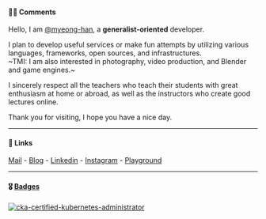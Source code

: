 #### ✍🏻 Comments
Hello, I am [@myeong-han](https://github.com/myeong-han/), a **generalist-oriented** developer.

I plan to develop useful services or make fun attempts by utilizing various languages, frameworks, open sources, and infrastructures.   
~TMI: I am also interested in photography, video production, and Blender and game engines.~

I sincerely respect all the teachers who teach their students with great enthusiasm at home or abroad, as well as the instructors who create good lectures online.

Thank you for visiting, I hope you have a nice day.

---

#### 🔗 Links
[Mail](mailto:ames11118@gmail.com) - [Blog](https://myeong-han.github.io/) - [Linkedin](https://www.linkedin.com/in/warren8/) - [Instagram](https://www.instagram.com/mjonnir/) - [Playground](https://github.com/myeong-han/playgrounds-fredric/tree/env/k3s_istio)

---

#### 🎖️ [Badges](https://www.credly.com/users/myeonghan-kim.f0d8163e/badges)
[![cka-certified-kubernetes-administrator](https://github.com/myeong-han/myeong-han/assets/31746222/9ac45ba1-aeb1-452e-9bf9-91445fad04e1 "CKA, ~2026-11-04")](https://www.credly.com/badges/f3a1b3f0-12c5-4f9a-ab6f-82519989700b)
<!-- image size: 150px,150px ->
[![certified-information-process](https://github.com/user-attachments/assets/b42888de-a035-4cd4-ab92-ab8417e36928)](https://mo.q-net.or.kr/share.do?bdgId=JCtKKuXjfmtAgEUKNHNxlS)

[![certified-multimedia-contents-produce-specialist](https://github.com/user-attachments/assets/b5e2a8fa-b098-4fab-8f6c-6e6ed92b40ab)](https://mo.q-net.or.kr/share.do?bdgId=CYJq53nfMGS07xo7LcQRi6)

[![certified-ceramic-crafts-accociate](https://github.com/user-attachments/assets/13259a68-5975-4030-b79c-fe251fe663e0)](https://mo.q-net.or.kr/share.do?bdgId=L7ZoiUc6oZ6xyjvnClv5Uz)
